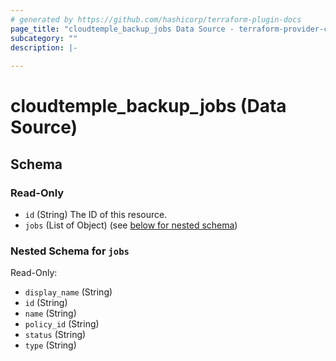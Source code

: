 ```yaml
---
# generated by https://github.com/hashicorp/terraform-plugin-docs
page_title: "cloudtemple_backup_jobs Data Source - terraform-provider-cloudtemple"
subcategory: ""
description: |-
  
---
```


# cloudtemple_backup_jobs (Data Source)





<!-- schema generated by tfplugindocs -->
## Schema

### Read-Only

- `id` (String) The ID of this resource.
- `jobs` (List of Object) (see [below for nested schema](#nestedatt--jobs))

<a id="nestedatt--jobs"></a>
### Nested Schema for `jobs`

Read-Only:

- `display_name` (String)
- `id` (String)
- `name` (String)
- `policy_id` (String)
- `status` (String)
- `type` (String)



